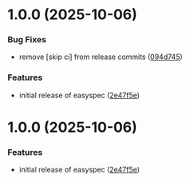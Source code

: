 # 1.0.0 (2025-10-06)

### Bug Fixes

- remove [skip ci] from release commits ([094d745](https://github.com/easyspec/easyspec/commit/094d745469583bbe0462f4b4b0cab154f3016958))

### Features

- initial release of easyspec ([2e47f5e](https://github.com/easyspec/easyspec/commit/2e47f5e0331713b3c550af531fbb06c72870608d))

# 1.0.0 (2025-10-06)

### Features

- initial release of easyspec ([2e47f5e](https://github.com/easyspec/easyspec/commit/2e47f5e0331713b3c550af531fbb06c72870608d))
